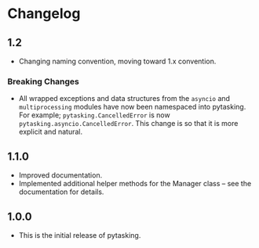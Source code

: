 # Changelog

## 1.2

- Changing naming convention, moving toward 1.x convention.

### Breaking Changes

- All wrapped exceptions and data structures from the `asyncio` and `multiprocessing` modules have now been namespaced into pytasking. For example; `pytasking.CancelledError` is now `pytasking.asyncio.CancelledError`. This change is so that it is more explicit and natural.

## 1.1.0

- Improved documentation.
- Implemented additional helper methods for the Manager class – see the documentation for details.

## 1.0.0

- This is the initial release of pytasking.